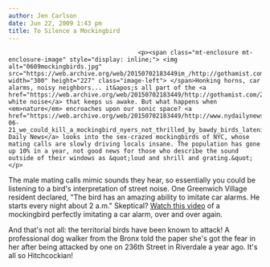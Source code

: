 ```yaml
---
author: Jen Carlson
date: Jun 22, 2009 1:43 pm
title: To Silence a Mockingbird
---
```


	
										<p><span class="mt-enclosure mt-enclosure-image" style="display: inline;"> <img alt="0609mockingbirds.jpg" src="https://web.archive.org/web/20150702183449im_/http://gothamist.com/attachments/arts_jen/0609mockingbirds.jpg" width="300" height="227" class="image-left"> </span>Honking horns, car alarms, noisy neighbors... it&apos;s all part of the <a href="https://web.archive.org/web/20150702183449/http://gothamist.com/2009/05/08/what_wakes_you_up_new_york.php">urban white noise</a> that keeps us awake. But what happens when <em>nature</em> encroaches upon our sonic space? <a href="https://web.archive.org/web/20150702183449/http://www.nydailynews.com/ny_local/brooklyn/2009/06/21/2009-06-21_we_could_kill_a_mockingbird_nyers_not_thrilled_by_bawdy_birds_latenight_trills.html">The Daily News</a> looks into the sex-crazed mockingbirds of NYC, whose mating calls are slowly driving locals insane. The population has gone up 10% in a year, not good news for those who describe the sound outside of their windows as &quot;loud and shrill and grating.&quot; </p>

<p>The male mating calls mimic sounds they hear, so essentially you could be listening to a bird&apos;s interpretation of street noise. One Greenwich Village resident declared, &quot;The bird has an amazing ability to imitate car alarms. He starts every night about 2 a.m.&quot; Skeptical? <a href="https://web.archive.org/web/20150702183449/http://www.youtube.com/watch?v=_Zd6Iy4JuGk">Watch this video</a> of a mockingbird perfectly imitating a car alarm, over and over again.</p>

<p>And that&apos;s not all: the territorial birds have been known to attack! A professional dog walker from the Bronx told the paper she&apos;s got the fear in her after being attacked by one on 236th Street in Riverdale a year ago. It&apos;s all so Hitchcockian!</p>					
										
									
				